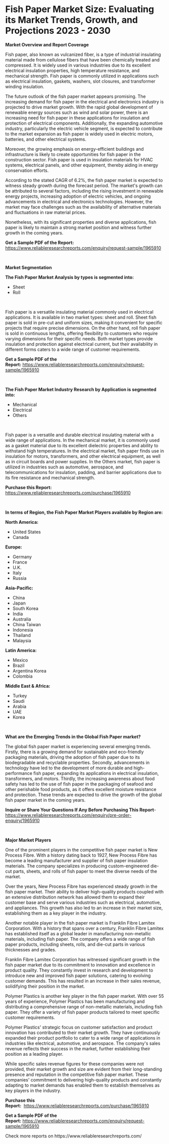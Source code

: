 <p><h1>Fish Paper Market Size: Evaluating its Market Trends, Growth, and Projections 2023 - 2030</h1></p><p><strong>Market Overview and Report Coverage</strong></p>
<p><p>Fish paper, also known as vulcanized fiber, is a type of industrial insulating material made from cellulose fibers that have been chemically treated and compressed. It is widely used in various industries due to its excellent electrical insulation properties, high temperature resistance, and mechanical strength. Fish paper is commonly utilized in applications such as electrical insulation, gaskets, washers, slot closures, and transformer winding insulation.</p><p>The future outlook of the fish paper market appears promising. The increasing demand for fish paper in the electrical and electronics industry is projected to drive market growth. With the rapid global development of renewable energy sources such as wind and solar power, there is an increasing need for fish paper in these applications for insulation and protection of electrical components. Additionally, the expanding automotive industry, particularly the electric vehicle segment, is expected to contribute to the market expansion as fish paper is widely used in electric motors, batteries, and other electrical systems.</p><p>Moreover, the growing emphasis on energy-efficient buildings and infrastructure is likely to create opportunities for fish paper in the construction sector. Fish paper is used in insulation materials for HVAC systems, electrical panels, and other equipment, thereby aiding in energy conservation efforts.</p><p>According to the stated CAGR of 6.2%, the fish paper market is expected to witness steady growth during the forecast period. The market's growth can be attributed to several factors, including the rising investment in renewable energy projects, increasing adoption of electric vehicles, and ongoing advancements in electrical and electronics technologies. However, the market may face challenges such as the availability of alternative materials and fluctuations in raw material prices.</p><p>Nonetheless, with its significant properties and diverse applications, fish paper is likely to maintain a strong market position and witness further growth in the coming years.</p></p>
<p><strong>Get a Sample PDF of the Report:</strong> <a href="https://www.reliableresearchreports.com/enquiry/request-sample/1965910">https://www.reliableresearchreports.com/enquiry/request-sample/1965910</a></p>
<p>&nbsp;</p>
<p><strong>Market Segmentation</strong></p>
<p><strong>The Fish Paper Market Analysis by types is segmented into:</strong></p>
<p><ul><li>Sheet</li><li>Roll</li></ul></p>
<p>&nbsp;</p>
<p><p>Fish paper is a versatile insulating material commonly used in electrical applications. It is available in two market types: sheet and roll. Sheet fish paper is sold in pre-cut and uniform sizes, making it convenient for specific projects that require precise dimensions. On the other hand, roll fish paper is sold in continuous lengths, offering flexibility to customers who require varying dimensions for their specific needs. Both market types provide insulation and protection against electrical current, but their availability in different forms caters to a wide range of customer requirements.</p></p>
<p><strong>Get a Sample PDF of the Report:</strong>&nbsp;<a href="https://www.reliableresearchreports.com/enquiry/request-sample/1965910">https://www.reliableresearchreports.com/enquiry/request-sample/1965910</a></p>
<p>&nbsp;</p>
<p><strong>The Fish Paper Market Industry Research by Application is segmented into:</strong></p>
<p><ul><li>Mechanical</li><li>Electrical</li><li>Others</li></ul></p>
<p>&nbsp;</p>
<p><p>Fish paper is a versatile and durable electrical insulating material with a wide range of applications. In the mechanical market, it is commonly used as a gasket material due to its excellent dielectric properties and ability to withstand high temperatures. In the electrical market, fish paper finds use in insulation for motors, transformers, and other electrical equipment, as well as in circuit boards and power supplies. In the Others market, fish paper is utilized in industries such as automotive, aerospace, and telecommunications for insulation, padding, and barrier applications due to its fire resistance and mechanical strength.</p></p>
<p><strong>Purchase this Report:</strong>&nbsp; <a href="https://www.reliableresearchreports.com/purchase/1965910">https://www.reliableresearchreports.com/purchase/1965910</a></p>
<p>&nbsp;</p>
<p><strong>In terms of Region, the Fish Paper Market Players available by Region are:</strong></p>
<p>
    <p> <strong> North America: </strong>
        <ul>
            <li>United States</li>
            <li>Canada</li>
        </ul>
        </p> 
    <p> <strong> Europe: </strong>
        <ul>
            <li>Germany</li>
            <li>France</li>
            <li>U.K.</li>
            <li>Italy</li>
            <li>Russia</li>
        </ul>
        </p> 
    <p> <strong> Asia-Pacific: </strong>
        <ul>
            <li>China</li>
            <li>Japan</li>
            <li>South Korea</li>
            <li>India</li>
            <li>Australia</li>
            <li>China Taiwan</li>
            <li>Indonesia</li>
            <li>Thailand</li>
            <li>Malaysia</li>
        </ul>
        </p> 
    <p> <strong> Latin America: </strong>
        <ul>
            <li>Mexico</li>
            <li>Brazil</li>
            <li>Argentina Korea</li>
            <li>Colombia</li>
        </ul>
        </p> 
    <p> <strong> Middle East & Africa: </strong>
        <ul>
            <li>Turkey</li>
            <li>Saudi</li>
            <li>Arabia</li>
            <li>UAE</li>
            <li>Korea</li>
        </ul>
    </p>
    </p>
<p>&nbsp;</p>
<p><strong>What are the Emerging Trends in the Global Fish Paper market?</strong></p>
<p><p>The global fish paper market is experiencing several emerging trends. Firstly, there is a growing demand for sustainable and eco-friendly packaging materials, driving the adoption of fish paper due to its biodegradable and recyclable properties. Secondly, advancements in technology have led to the development of more durable and high-performance fish paper, expanding its applications in electrical insulation, transformers, and motors. Thirdly, the increasing awareness about food safety has led to the use of fish paper in the packaging of seafood and other perishable food products, as it offers excellent moisture resistance and protection. These trends are expected to drive the growth of the global fish paper market in the coming years.</p></p>
<p><strong>Inquire or Share Your Questions If Any Before Purchasing This Report</strong>- <a href="https://www.reliableresearchreports.com/enquiry/pre-order-enquiry/1965910">https://www.reliableresearchreports.com/enquiry/pre-order-enquiry/1965910</a></p>
<p>&nbsp;</p>
<p><strong>Major Market Players</strong></p>
<p><p>One of the prominent players in the competitive fish paper market is New Process Fibre. With a history dating back to 1927, New Process Fibre has become a leading manufacturer and supplier of fish paper insulation materials. The company specializes in producing custom-engineered die-cut parts, sheets, and rolls of fish paper to meet the diverse needs of the market.</p><p>Over the years, New Process Fibre has experienced steady growth in the fish paper market. Their ability to deliver high-quality products coupled with an extensive distribution network has allowed them to expand their customer base and serve various industries such as electrical, automotive, and appliances. This growth has also led to an increase in their market size, establishing them as a key player in the industry.</p><p>Another notable player in the fish paper market is Franklin Fibre Lamitex Corporation. With a history that spans over a century, Franklin Fibre Lamitex has established itself as a global leader in manufacturing non-metallic materials, including fish paper. The company offers a wide range of fish paper products, including sheets, rolls, and die-cut parts in various thicknesses and grades.</p><p>Franklin Fibre Lamitex Corporation has witnessed significant growth in the fish paper market due to its commitment to innovation and excellence in product quality. They constantly invest in research and development to introduce new and improved fish paper solutions, catering to evolving customer demands. This has resulted in an increase in their sales revenue, solidifying their position in the market.</p><p>Polymer Plastics is another key player in the fish paper market. With over 55 years of experience, Polymer Plastics has been manufacturing and distributing a comprehensive range of non-metallic materials, including fish paper. They offer a variety of fish paper products tailored to meet specific customer requirements.</p><p>Polymer Plastics' strategic focus on customer satisfaction and product innovation has contributed to their market growth. They have continuously expanded their product portfolio to cater to a wide range of applications in industries like electrical, automotive, and aerospace. The company's sales revenue reflects their success in the market, further establishing their position as a leading player.</p><p>While specific sales revenue figures for these companies were not provided, their market growth and size are evident from their long-standing presence and reputation in the competitive fish paper market. These companies' commitment to delivering high-quality products and constantly adapting to market demands has enabled them to establish themselves as key players in the industry.</p></p>
<p><strong>Purchase this Report:</strong>&nbsp;&nbsp;<a href="https://www.reliableresearchreports.com/purchase/1965910">https://www.reliableresearchreports.com/purchase/1965910</a></p>
<p></p>
<p><strong>Get a Sample PDF of the Report:</strong>&nbsp;<a href="https://www.reliableresearchreports.com/enquiry/request-sample/1965910">https://www.reliableresearchreports.com/enquiry/request-sample/1965910</a></p>
<p>Check more reports on https://www.reliableresearchreports.com/</p>